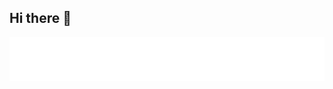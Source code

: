 ## Hi there 👋

<!--
**Jhan10/Jhan10** is a ✨ _special_ ✨ repository because its `README.md` (this file) appears on your GitHub profile.

Here are some ideas to get you started:

- 🔭 I’m currently working on ...
- 🌱 I’m currently learning ...
- 👯 I’m looking to collaborate on ...
- 🤔 I’m looking for help with ...
- 💬 Ask me about ...
- 📫 How to reach me: ...
- 😄 Pronouns: ...
- ⚡ Fun fact: ...
-->
<img src=_assets/fiile.svg >

<!--
<img src=_assets/ClientsAPI/201239.png onmouseover="src='_assets/ClientsAPI/albion.png'" onmouseout="src='_assets/ClientsAPI/201239.png'">

-->